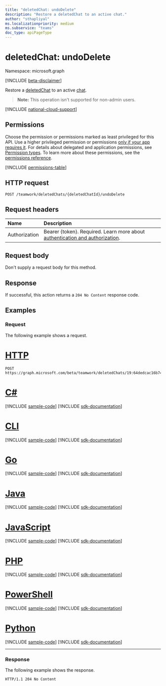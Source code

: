 ```yaml
---
title: "deletedChat: undoDelete"
description: "Restore a deletedChat to an active chat."
author: "sthapliyal"
ms.localizationpriority: medium
ms.subservice: "teams"
doc_type: apiPageType
---
```


# deletedChat: undoDelete
Namespace: microsoft.graph

[!INCLUDE [beta-disclaimer](../../includes/beta-disclaimer.md)]

Restore a [deletedChat](../resources/deletedchat.md) to an active [chat](../resources/chat.md).

>**Note:** This operation isn't supported for non-admin users.

[!INCLUDE [national-cloud-support](../../includes/all-clouds.md)]

## Permissions
Choose the permission or permissions marked as least privileged for this API. Use a higher privileged permission or permissions [only if your app requires it](/graph/permissions-overview#best-practices-for-using-microsoft-graph-permissions). For details about delegated and application permissions, see [Permission types](/graph/permissions-overview#permission-types). To learn more about these permissions, see the [permissions reference](/graph/permissions-reference).

<!-- { "blockType": "permissions", "name": "deletedchat_undodelete" } -->
[!INCLUDE [permissions-table](../includes/permissions/deletedchat-undodelete-permissions.md)]

## HTTP request

<!-- {
  "blockType": "ignored"
}
-->
``` http
POST /teamwork/deletedChats/{deletedChatId}/undoDelete
```

## Request headers
|Name|Description|
|:---|:---|
|Authorization|Bearer {token}. Required. Learn more about [authentication and authorization](/graph/auth/auth-concepts).|

## Request body
Don't supply a request body for this method.

## Response

If successful, this action returns a `204 No Content` response code.

## Examples

### Request
The following example shows a request.
# [HTTP](#tab/http)
<!-- {
  "blockType": "request",
  "name": "deletedchat.undodelete",
  "sampleKeys": ["19:64dedcac16b74a209b1f2ecb7f99c5e2@thread.v2"]
}
-->
``` http
POST https://graph.microsoft.com/beta/teamwork/deletedChats/19:64dedcac16b74a209b1f2ecb7f99c5e2@thread.v2/undoDelete
```

# [C#](#tab/csharp)
[!INCLUDE [sample-code](../includes/snippets/csharp/deletedchatundodelete-csharp-snippets.md)]
[!INCLUDE [sdk-documentation](../includes/snippets/snippets-sdk-documentation-link.md)]

# [CLI](#tab/cli)
[!INCLUDE [sample-code](../includes/snippets/cli/deletedchatundodelete-cli-snippets.md)]
[!INCLUDE [sdk-documentation](../includes/snippets/snippets-sdk-documentation-link.md)]

# [Go](#tab/go)
[!INCLUDE [sample-code](../includes/snippets/go/deletedchatundodelete-go-snippets.md)]
[!INCLUDE [sdk-documentation](../includes/snippets/snippets-sdk-documentation-link.md)]

# [Java](#tab/java)
[!INCLUDE [sample-code](../includes/snippets/java/deletedchatundodelete-java-snippets.md)]
[!INCLUDE [sdk-documentation](../includes/snippets/snippets-sdk-documentation-link.md)]

# [JavaScript](#tab/javascript)
[!INCLUDE [sample-code](../includes/snippets/javascript/deletedchatundodelete-javascript-snippets.md)]
[!INCLUDE [sdk-documentation](../includes/snippets/snippets-sdk-documentation-link.md)]

# [PHP](#tab/php)
[!INCLUDE [sample-code](../includes/snippets/php/deletedchatundodelete-php-snippets.md)]
[!INCLUDE [sdk-documentation](../includes/snippets/snippets-sdk-documentation-link.md)]

# [PowerShell](#tab/powershell)
[!INCLUDE [sample-code](../includes/snippets/powershell/deletedchatundodelete-powershell-snippets.md)]
[!INCLUDE [sdk-documentation](../includes/snippets/snippets-sdk-documentation-link.md)]

# [Python](#tab/python)
[!INCLUDE [sample-code](../includes/snippets/python/deletedchatundodelete-python-snippets.md)]
[!INCLUDE [sdk-documentation](../includes/snippets/snippets-sdk-documentation-link.md)]

---

### Response
The following example shows the response.
<!-- {
  "blockType": "response",
  "truncated": true
}
-->
``` http
HTTP/1.1 204 No Content
```

